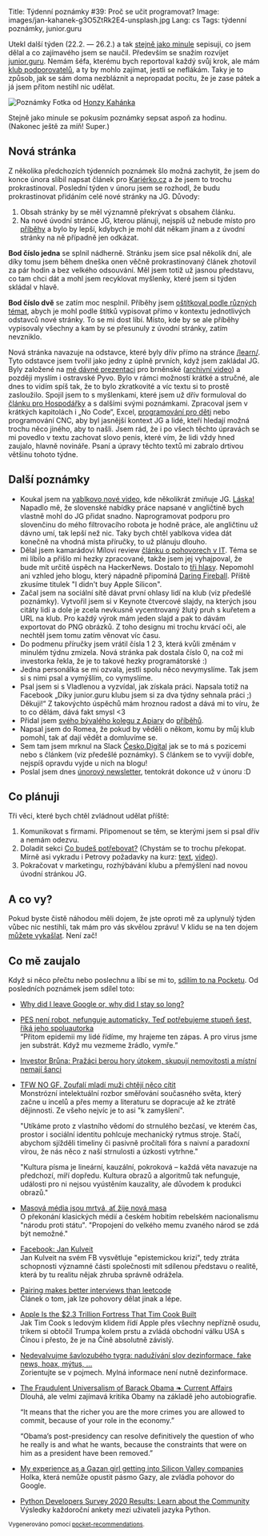 Title: Týdenní poznámky #39: Proč se učit programovat?
Image: images/jan-kahanek-g3O5ZtRk2E4-unsplash.jpg
Lang: cs
Tags: týdenní poznámky, junior.guru


Utekl další týden (22.2. — 26.2.) a tak [stejně jako minule]({filename}2021-02-19_tydenni-poznamky-38-klub-zacina-vydelavat.md) sepisuji, co jsem dělal a co zajímavého jsem se naučil. Především se snažím rozvíjet [junior.guru](https://junior.guru/). Nemám šéfa, kterému bych reportoval každý svůj krok, ale mám [klub podporovatelů](https://junior.guru/club/), a ty by mohlo zajímat, jestli se neflákám. Taky je to způsob, jak se sám doma nezbláznit a nepropadat pocitu, že je zase pátek a já jsem přitom nestihl nic udělat.

![Poznámky]({static}/images/jan-kahanek-g3O5ZtRk2E4-unsplash.jpg)
Fotka od [Honzy Kahánka](https://unsplash.com/@honza_kahanek)

Stejně jako minule se pokusím poznámky sepsat aspoň za hodinu. (Nakonec ještě za míň! Super.)


## Nová stránka

Z několika předchozích týdenních poznámek šlo možná zachytit, že jsem do konce února slíbil napsat článek pro [Kariérko.cz](https://karierko.cz/) a že jsem to trochu prokrastinoval. Poslední týden v únoru jsem se rozhodl, že budu prokrastinovat přidáním celé nové stránky na JG. Důvody:

1. Obsah stránky by se měl významně překrývat s obsahem článku.
2. Na nové úvodní stránce JG, kterou plánuji, nejspíš už nebude místo pro [příběhy](https://junior.guru/#stories) a bylo by lepší, kdybych je mohl dát někam jinam a z úvodní stránky na ně případně jen odkázat.

**Bod číslo jedna** se splnil nádherně. Stránku jsem sice psal několik dní, ale díky tomu jsem během dneška onen věčně prokrastinovaný článek zhotovil za pár hodin a bez velkého odsouvání. Měl jsem totiž už jasnou představu, co tam chci dát a mohl jsem recyklovat myšlenky, které jsem si týden skládal v hlavě.

**Bod číslo dvě** se zatím moc nesplnil. Příběhy jsem [oštítkoval podle různých témat](https://github.com/honzajavorek/junior.guru/blob/master/juniorguru/data/stories.yml), abych je mohl podle štítků vypisovat přímo v kontextu jednotlivých odstavců nové stránky. To se mi dost líbí. Místo, kde by se ale příběhy vypisovaly všechny a kam by se přesunuly z úvodní stránky, zatím nevzniklo.

Nová stránka navazuje na odstavce, které byly dřív přímo na stránce [/learn/](https://junior.guru/learn/). Tyto odstavce jsem tvořil jako jedny z úplně prvních, když jsem zakládal JG. Byly založené na [mé dávné prezentaci](https://honzajavorek.github.io/jak-se-naucit-programovat/jak-se-naucit-programovat/) pro brněnské ([archivní video](https://www.youtube.com/watch?v=B8DYsKDz63Y)) a později myslím i ostravské Pyvo. Bylo v rámci možností krátké a stručné, ale dnes to vidím spíš tak, že to bylo zkratkovité a víc textu si to prostě zasloužilo. Spojil jsem to s myšlenkami, které jsem už dřív formuloval do [článku pro Hospodářky](https://nazory.ihned.cz/c7-66842510-ofofc-cf514314230baa8) a s dalšími svými poznámkami. Zpracoval jsem v krátkých kapitolách i „No Code“, Excel, [programování pro děti](https://junior.guru/motivation/#kids) nebo programování CNC, aby byl jasnější kontext JG a lidé, kteří hledají možná trochu něco jiného, aby to našli. Jsem rád, že i po všech těchto úpravách se mi povedlo v textu zachovat slovo penis, které vím, že lidi vždy hned zaujalo, hlavně novináře. Psaní a úpravy těchto textů mi zabralo drtivou většinu tohoto týdne.


## Další poznámky

- Koukal jsem na [yablkovo nové video](https://www.youtube.com/watch?v=3-wsqhCK-wU), kde několikrát zmiňuje JG. [Láska!](https://twitter.com/honzajavorek/status/1365023949176909833) Napadlo mě, že slovenské nabídky práce napsané v angličtině bych vlastně mohl do JG přidat snadno. Naprogramovat podporu pro slovenčinu do mého filtrovacího robota je hodně práce, ale angličtinu už dávno umí, tak lepší než nic. Taky bych chtěl yablkova videa dát konečně na vhodná místa příručky, to už plánuju dlouho.
- Dělal jsem kamarádovi Mílovi review [článku o pohovorech v IT](https://milavotradovec.cz/blog/pairing-makes-better-interviews-than-leetcode/). Téma se mi líbilo a přišlo mi hezky zpracované, takže jsem jej vyhajpoval, že bude mít určitě úspěch na HackerNews. Dostalo to [tři hlasy](https://news.ycombinator.com/item?id=26238905). Nepomohl ani vzhled jeho blogu, který nápadně připomíná [Daring Fireball](https://daringfireball.net/). Příště zkusíme titulek "I didn't buy Apple Silicon".
- Začal jsem na sociální sítě dávat první ohlasy lidí na klub (viz předešlé poznámky). Vytvořil jsem si v Keynote čtvercové slajdy, na kterých jsou citáty lidí a dole je zcela nevkusně vycentrovaný žlutý pruh s kuřetem a URL na klub. Pro každý výrok mám jeden slajd a pak to dávám exportovat do PNG obrázků. Z toho designu mi trochu krvácí oči, ale nechtěl jsem tomu zatím věnovat víc času.
- Do podmenu příručky jsem vrátil čísla 1 2 3, která kvůli změnám v minulém týdnu zmizela. Nová stránka pak dostala číslo 0, na což mi investorka řekla, že je to takové hezky programátorské :)
- Jedna personálka se mi ozvala, jestli spolu něco nevymyslíme. Tak jsem si s nimi psal a vymýšlím, co vymyslíme.
- Psal jsem si s Vladlenou a vyzvídal, jak získala práci. Napsala totiž na Facebook „Díky junior.guru klubu jsem si za dva týdny sehnala práci ;) Děkuji!“ Z takovýchto úspěchů mám hroznou radost a dává mi to víru, že to co dělám, dává fakt smysl <3
- Přidal jsem [svého bývalého kolegu z Apiary](https://www.podnikatel.cz/clanky/na-kvetinove-farme-vsazeji-na-cerstvost-a-lokalnost-jak-jejich-byznys-funguje/) do [příběhů](https://junior.guru/#stories).
- Napsal jsem do Romea, že pokud by věděli o někom, komu by můj klub pomohl, tak ať dají vědět a domluvíme se.
- Sem tam jsem mrknul na Slack [Česko.Digital](https://cesko.digital/) jak se to má s pozicemi nebo s článkem (viz předešlé poznámky). S článkem se to vyvíjí dobře, nejspíš opravdu vyjde u nich na blogu!
- Poslal jsem dnes [únorový newsletter](https://us3.campaign-archive.com/?u=7d3f89ef9b2ed953ddf4ff5f6&id=0084d29320), tentokrát dokonce už v únoru :D


## Co plánuji

Tři věci, které bych chtěl zvládnout udělat příště:

1. Komunikovat s firmami. Připomenout se těm, se kterými jsem si psal dřív a nemám odezvu.
2. Doladit sekci [Co budeš potřebovat?](https://junior.guru/learn/#requirements) (Chystám se to trochu překopat. Mírně asi vykradu i Petrovy požadavky na kurz: [text](https://naucse.python.cz/2021/online-jaro/adm/intro/), [video](https://www.youtube.com/watch?v=so10Ud-YlKE&feature=youtu.be)).
3. Pokračovat v marketingu, rozhýbávání klubu a přemýšlení nad novou úvodní stránkou JG.


## A co vy?

Pokud byste čistě náhodou měli dojem, že jste oproti mě za uplynulý týden vůbec nic nestihli, tak mám pro vás skvělou zprávu! V klidu se na ten dojem [můžete vykašlat]({filename}2020-06-04_neni-to-zavod.md). Není zač!


## Co mě zaujalo

Když si něco přečtu nebo poslechnu a líbí se mi to, [sdílím to na Pocketu](https://getpocket.com/@honzajavorek). Od posledních poznámek jsem sdílel toto:

-   [Why did I leave Google or, why did I stay so long?](https://paygo.media/p/25171)
-   [PES není robot, nefunguje automaticky. Teď potřebujeme stupeň šest, říká jeho spoluautorka](https://www.irozhlas.cz/zpravy-domov/pes-struktura-ukazatele-nakazeni-komunitni-sireni-lenka-pribylova_2102200630_jab)<br>“Přitom epidemii my lidé řídíme, my hrajeme ten zápas. A pro virus jsme jen substrát. Když mu vezmeme žrádlo, vymře.”
-   [Investor Brůna: Pražáci berou hory útokem, skupují nemovitosti a místní nemají šanci](https://hlidacipes.org/investor-bruna-prazaci-berou-hory-utokem-skupuji-nemovitosti-a-mistni-nemaji-sanci/)
-   [TFW NO GF. Zoufalí mladí muži chtějí něco cítit](https://finmag.penize.cz/kaleidoskop/424632-tfw-no-gf-zoufali-mladi-muzi-chteji-neco-citit)<br>Monstrózní intelektuální rozbor směřování současného světa, který začne u incelů a přes memy a literaturu se dopracuje až ke ztrátě dějinnosti. Ze všeho nejvíc je to asi "k zamyšlení".

    "Utíkáme proto z vlastního vědomí do strnulého bezčasí, ve kterém čas, prostor i sociální identitu pohlcuje mechanický rytmus stroje. Stačí, abychom sjížděli timeliny či pasivně pročítali fóra s naivní a paradoxní vírou, že nás něco z naší strnulosti a úzkosti vytrhne."

    "Kultura písma je lineární, kauzální, pokroková – každá věta navazuje na předchozí, míří dopředu. Kultura obrazů a algoritmů tak nefunguje, události pro ni nejsou vyústěním kauzality, ale důvodem k produkci obrazů."

-   [Masová média jsou mrtvá, ať žije nová masa](https://www.mediar.cz/masova-media-jsou-mrtva-at-zije-nova-masa/)<br>O překonání klasických médií a českém hobitím rebelském nacionalismu "národu proti státu". "Propojení do velkého memu zvaného národ se zdá být nemožné."
-   [Facebook: Jan Kulveit](https://www.facebook.com/kulveit/posts/10157508084405108)<br>Jan Kulveit na svém FB vysvětluje "epistemickou krizi", tedy ztráta schopnosti významné části společnosti mít sdílenou představu o realitě, která by tu realitu nějak zhruba správně odrážela.
-   [Pairing makes better interviews than leetcode](https://milavotradovec.cz/blog/pairing-makes-better-interviews-than-leetcode/)<br>Článek o tom, jak lze pohovory dělat jinak a lépe.
-   [Apple Is the $2.3 Trillion Fortress That Tim Cook Built](https://www.bloomberg.com/news/features/2021-02-09/this-is-how-tim-cook-transformed-apple-aapl-after-steve-jobs)<br>Jak Tim Cook s ledovým klidem řídí Apple přes všechny nepřízně osudu, trikem si obtočil Trumpa kolem prstu a zvládá obchodní válku USA s Čínou i přesto, že je na Číně absolutně závislý.
-   [Nedevalvujme šavlozubého tygra: nadužívání slov dezinformace, fake news, hoax, mýtus, …](http://markething.cz/dezinformace-hoax-mytus)<br>Zorientujte se v pojmech. Mylná informace není nutně dezinformace.
-   [The Fraudulent Universalism of Barack Obama ❧ Current Affairs](https://www.currentaffairs.org/2020/12/the-fraudulent-universalism-of-barack-obama)<br>Dlouhá, ale velmi zajímavá kritika Obamy na základě jeho autobiografie.

    “It means that the richer you are the more crimes you are allowed to commit, because of your role in the economy.”

    “Obama’s post-presidency can resolve definitively the question of who he really is and what he wants, because the constraints that were on him as a president have been removed.”

-   [My experience as a Gazan girl getting into Silicon Valley companies](https://daliaawad28.medium.com/my-experience-as-a-gazan-girl-getting-into-silicon-valley-companies-488062d769a1)<br>Holka, která nemůže opustit pásmo Gazy, ale zvládla pohovor do Google.
-   [Python Developers Survey 2020 Results: Learn about the Community](http://feedproxy.google.com/~r/PythonSoftwareFoundationNews/~3/v6DGTOxHRDQ/python-developers-survey-2020-results.html)<br>Výsledky každoroční ankety mezi uživateli jazyka Python.

<small>Vygenerováno pomocí <a href="https://pypi.org/project/pocket-recommendations/">pocket-recommendations</a>.</small>
